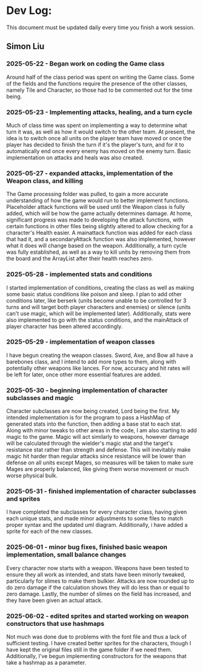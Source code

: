 # Dev Log:

This document must be updated daily every time you finish a work session.

## Simon Liu

### 2025-05-22 - Began work on coding the Game class
Around half of the class period was spent on writing the Game class. Some of the fields and the functions require the presence of the other classes, namely Tile and Character, so those had to be commented out for the time being.

### 2025-05-23 - Implementing attacks, healing, and a turn cycle
Much of class time was spent on implementing a way to determine what turn it was, as well as how it would switch to the other team. At present, the idea is to switch once all units on the player team have moved or once the player has decided to finish the turn if it's the player's turn, and for it to automatically end once every enemy has moved on the enemy turn. Basic implementation on attacks and heals was also created.

### 2025-05-27 - expanded attacks, implementation of the Weapon class, and killing
The Game processing folder was pulled, to gain a more accurate understanding of how the game would run to better implement functions. Placeholder attack functions will be used until the Weapon class is fully added, which will be how the game actually determines damage.
At home, significant progress was made to developing the attack functions, with certain functions in other files being slightly altered to allow checking for a character's Health easier. A mainattack function was added for each class that had it, and a secondaryAttack function was also implemented, however what it does will change based on the weapon. Additionally, a turn cycle was fully established, as well as a way to kill units by removing them from the board and the ArrayList after their health reaches zero.

### 2025-05-28 - implemented stats and conditions
I started implementation of conditions, creating the class as well as making some basic status conditions like poison and sleep. I plan to add other conditions later, like berserk (units become unable to be controlled for 3 turns and will target both player characters and enemies) or silence (units can't use magic, which will be implemented later). Additionally, stats were also implemented to go with the status conditions, and the mainAttack of player character has been altered accordingly.

### 2025-05-29 - implementation of weapon classes
I have begun creating the weapon classes. Sword, Axe, and Bow all have a barebones class, and I intend to add more types to them, along with potentially other weapons like lances. For now, accuracy and hit rates will be left for later, once other more essential features are added.

### 2025-05-30 - beginning implementation of character subclasses and magic
Character subclasses are now being created, Lord being the first. My intended implementation is for the program to pass a HashMap of generated stats into the function, then adding a base stat to each stat. Along with minor tweaks to other areas in the code, I am also starting to add magic to the game. Magic will act similarly to weapons, however damage will be calculated through the wielder's magic stat and the target's resistance stat rather than strength and defense. This will inevitably make magic hit harder than regular attacks since resistance will be lower than defense on all units except Mages, so measures will be taken to make sure Mages are properly balanced, like giving them worse movement or much worse physical bulk.

### 2025-05-31 - finished implementation of character subclasses and sprites
I have completed the subclasses for every character class, having given each unique stats, and made minor adjustments to some files to match proper syntax and the updated uml diagram. Additionally, i have added a sprite for each of the new classes.

### 2025-06-01 - minor bug fixes, finished basic weapon implementation, small balance changes
Every character now starts with a weapon. Weapons have been tested to ensure they all work as intended, and stats have been minorly tweaked, particularly for slimes to make them bulkier. Attacks are now rounded up to do zero damage if the calculation shows they will do less than or equal to zero damage. Lastly, the number of slimes on the field has increased, and they have been given an actual attack.

### 2025-06-02 - edited sprites and started working on weapon constructors that use hashmaps
Not much was done due to problems with the font file and thus a lack of sufficient testing. I have created better sprites for the characters, though I have kept the original files still in the game folder if we need them. Additionally, I've begun implementing constructors for the weapons that take a hashmap as a parameter.
